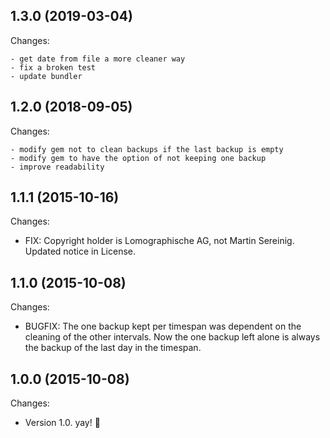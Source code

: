 ## 1.3.0 (2019-03-04)

Changes:

	- get date from file a more cleaner way
	- fix a broken test
	- update bundler

## 1.2.0 (2018-09-05)

Changes:

	- modify gem not to clean backups if the last backup is empty
	- modify gem to have the option of not keeping one backup
	- improve readability

## 1.1.1 (2015-10-16)

Changes:

  - FIX: Copyright holder is Lomographische AG, not Martin Sereinig. Updated notice in License.

## 1.1.0 (2015-10-08)

Changes:

  - BUGFIX: The one backup kept per timespan was dependent on the cleaning of the other intervals. Now the one backup left alone is always the backup of the last day in the timespan.

## 1.0.0 (2015-10-08)

Changes:

  - Version 1.0. yay! 🎉

